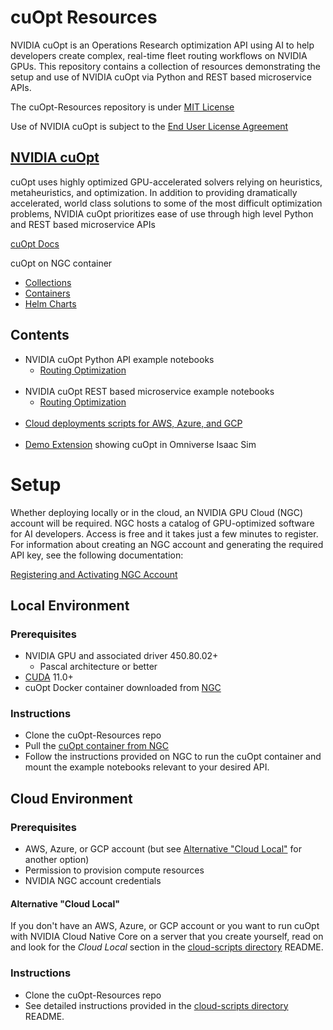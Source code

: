 # cuOpt Resources
NVIDIA cuOpt is an Operations Research optimization API using AI to help developers create complex, real-time fleet routing workflows on NVIDIA GPUs.
This repository contains a collection of resources demonstrating the setup and use of NVIDIA cuOpt via Python and REST based microservice APIs. 


The cuOpt-Resources repository is under [MIT License](LICENSE.md)

Use of NVIDIA cuOpt is subject to the [End User License Agreement](https://docs.nvidia.com/cuopt/NVIDIA_cuOpt_EULA.pdf)



## [NVIDIA cuOpt](https://developer.nvidia.com/cuopt-logistics-optimization)

cuOpt uses highly optimized GPU-accelerated solvers relying on heuristics, metaheuristics, and optimization. In addition to providing dramatically accelerated, world class solutions to some of the most difficult optimization problems, NVIDIA cuOpt prioritizes ease of use through high level Python and REST based microservice APIs

 [cuOpt Docs](https://docs.nvidia.com/cuopt/overview.html)

 cuOpt on NGC container
 - [Collections](https://catalog.ngc.nvidia.com/orgs/nvidia/teams/cuopt/collections/route_optimization)
 - [Containers](https://catalog.ngc.nvidia.com/orgs/nvidia/teams/cuopt/containers/cuopt)
 - [Helm Charts](https://catalog.ngc.nvidia.com/orgs/nvidia/teams/cuopt/helm-charts/cuopt)

## Contents
* NVIDIA cuOpt Python API example notebooks
  * [Routing Optimization](notebooks/routing/python)
<br><br>
* NVIDIA cuOpt REST based microservice example notebooks
  * [Routing Optimization](notebooks/routing/microservice) 
<br><br>
* [Cloud deployments scripts for AWS, Azure, and GCP](cloud-scripts/)
<br><br>
* [Demo Extension](cuopt-isaacsim-sample-extension/) showing cuOpt in Omniverse Isaac Sim


# Setup
Whether deploying locally or in the cloud, an NVIDIA GPU Cloud (NGC) account will be required. NGC hosts a catalog of GPU-optimized software for AI developers. Access is free and it takes just a few minutes to register. For information about creating an NGC account and generating the required API key, see the following documentation:

[Registering and Activating NGC Account](https://docs.nvidia.com/ngc/ngc-overview/index.html#registering-activating-ngc-account)

## Local Environment
### Prerequisites
* NVIDIA GPU and associated driver 450.80.02+
  * Pascal architecture or better
* [CUDA](https://developer.nvidia.com/cuda-downloads) 11.0+
* cuOpt Docker container downloaded from [NGC](https://catalog.ngc.nvidia.com/orgs/nvidia/teams/cuopt/containers/cuopt)

### Instructions
* Clone the cuOpt-Resources repo
* Pull the [cuOpt container from NGC](https://catalog.ngc.nvidia.com/orgs/nvidia/teams/cuopt/containers/cuopt)
* Follow the instructions provided on NGC to run the cuOpt container and mount the example notebooks relevant to your desired API.

## Cloud Environment
### Prerequisites
* AWS, Azure, or GCP account (but see [Alternative "Cloud Local"](#alternative-cloud-local) for another option)
* Permission to provision compute resources
* NVIDIA NGC account credentials

#### Alternative "Cloud Local"

If you don't have an AWS, Azure, or GCP account or you want to run cuOpt with NVIDIA Cloud Native Core on a server that you create yourself, read on and look for the *Cloud Local* section in the [cloud-scripts directory](cloud-scripts/) README.

### Instructions
* Clone the cuOpt-Resources repo
* See detailed instructions provided in the [cloud-scripts directory](cloud-scripts/) README.
